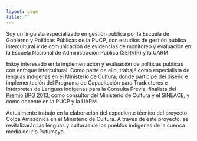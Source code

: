 ```yaml
---
layout: page
title: ""
---
```


Soy un lingüista especializado en gestión pública por la Escuela de Gobierno y Políticas Públicas de la PUCP, con estudios de gestión pública intercultural y de comunicación de evidencias de monitoreo y evaluación en la Escuela Nacional de Administración Pública (SERVIR) y la UARM. 

Estoy interesado en la implementación y evaluación de políticas públicas con enfoque intercultural. Como parte de ello, trabajé como especialista de lenguas indígenas en el Ministerio de Cultura, donde participé del diseño e implementación del Programa de Capacitación para Traductores e Intérpretes de Lenguas Indígenas para la Consulta Previa, finalista del [Premio BPG 2013](https://www.ciudadanosaldia.org/noticias/noticias-sobre-ciudadanos-al-dia/item/571-buenas-pr%C3%83%C2%A1cticas-2013.html), como consultor del Ministerio de Cultura y el SINEACE, y como docente en la PUCP y la UARM.

Actualmente trabajo en la elaboración del expediente técnico del proyecto Colpa Amazónica en el Ministerio de Cultura. A través de este proyecto, se revitalizarán las lenguas y culturas de los pueblos indígenas de la cuenca media del río Putumayo.
